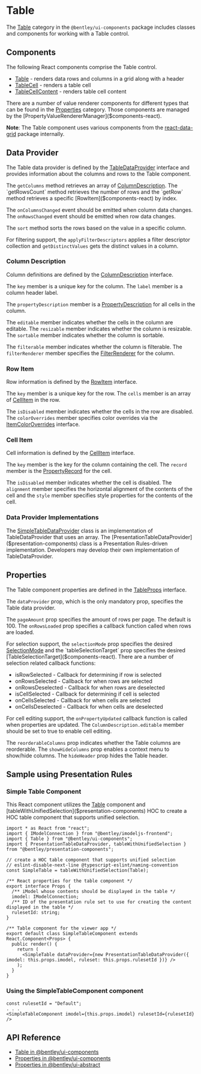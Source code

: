 # Table

The [Table]($components-react:Table) category in the `@bentley/ui-components` package includes
classes and components for working with a Table control.

## Components

The following React components comprise the Table control.

- [Table]($components-react) - renders data rows and columns in a grid along with a header
- [TableCell]($components-react) - renders a table cell
- [TableCellContent]($components-react) - renders table cell content

There are a number of value renderer components for different types that can be found in the [Properties]($components-react:Properties) category.
Those components are managed by the [PropertyValueRendererManager]($components-react).

**Note**: The Table component uses various components from the [react-data-grid](https://www.npmjs.com/package/react-data-grid) package internally.

## Data Provider

The Table data provider is defined by the [TableDataProvider]($components-react) interface and
provides information about the columns and rows to the Table component.

The `getColumns` method retrieves an array of [ColumnDescription]($components-react).
The `getRowsCount` method retrieves the number of rows and
the `getRow` method retrieves a specific [RowItem]($components-react) by index.

The `onColumnsChanged` event should be emitted when column data changes.
The `onRowsChanged` event should be emitted when row data changes.

The `sort` method sorts the rows based on the value in a specific column.

For filtering support, the `applyFilterDescriptors` applies a filter descriptor collection and
`getDistinctValues` gets the distinct values in a column.

### Column Description

Column definitions are defined by the [ColumnDescription]($components-react) interface.

The `key` member is a unique key for the column.
The `label` member is a column header label.

The `propertyDescription` member is a [PropertyDescription]($appui-abstract) for all cells in the column.

The `editable` member indicates whether the cells in the column are editable.
The `resizable` member indicates whether the column is resizable.
The `sortable` member indicates whether the column is sortable.

The `filterable` member indicates whether the column is filterable.
The `filterRenderer` member specifies the [FilterRenderer]($components-react) for the column.

### Row Item

Row information is defined by the [RowItem]($components-react) interface.

The `key` member is a unique key for the row.
The `cells` member is an array of [CellItem]($components-react) in the row.

The `isDisabled` member indicates whether the cells in the row are disabled.
The `colorOverrides` member specifies color overrides via the [ItemColorOverrides]($components-react) interface.

### Cell Item

Cell information is defined by the [CellItem]($components-react) interface.

The `key` member is the key for the column containing the cell.
The `record` member is the [PropertyRecord]($appui-abstract) for the cell.

The `isDisabled` member indicates whether the cell is disabled.
The `alignment` member specifies the horizontal alignment of the contents of the cell and
the `style` member specifies style properties for the contents of the cell.

### Data Provider Implementations

The [SimpleTableDataProvider]($components-react) class is an implementation of
TableDataProvider that uses an array.
The [PresentationTableDataProvider]($presentation-components) class is a
Presentation Rules-driven implementation.
Developers may develop their own implementation of TableDataProvider.

## Properties

The Table component properties are defined in the [TableProps]($components-react) interface.

The `dataProvider` prop, which is the only mandatory prop, specifies the Table data provider.

The `pageAmount` prop specifies the amount of rows per page. The default is 100.
The `onRowsLoaded` prop specifies a callback function called when rows are loaded.

For selection support, the `selectionMode` prop specifies the desired [SelectionMode]($components-react)
and the `tableSelectionTarget` prop specifies the desired [TableSelectionTarget]($components-react).
There are a number of selection related callback functions:

- isRowSelected - Callback for determining if row is selected
- onRowsSelected - Callback for when rows are selected
- onRowsDeselected - Callback for when rows are deselected
- isCellSelected - Callback for determining if cell is selected
- onCellsSelected - Callback for when cells are selected
- onCellsDeselected - Callback for when cells are deselected

For cell editing support, the `onPropertyUpdated` callback function is called when properties are updated.
The `ColumnDescription.editable` member should be set to true to enable cell editing.

The `reorderableColumns` prop indicates whether the Table columns are reorderable.
The `showHideColumns` prop enables a context menu to show/hide columns.
The `hideHeader` prop hides the Table header.

## Sample using Presentation Rules

### Simple Table Component

This React component utilizes the [Table]($components-react) component and
[tableWithUnifiedSelection]($presentation-components) HOC to
create a HOC table component that supports unified selection.

```tsx
import * as React from "react";
import { IModelConnection } from "@bentley/imodeljs-frontend";
import { Table } from "@bentley/ui-components";
import { PresentationTableDataProvider, tableWithUnifiedSelection } from "@bentley/presentation-components";

// create a HOC table component that supports unified selection
// eslint-disable-next-line @typescript-eslint/naming-convention
const SimpleTable = tableWithUnifiedSelection(Table);

/** React properties for the table component */
export interface Props {
  /** iModel whose contents should be displayed in the table */
  imodel: IModelConnection;
  /** ID of the presentation rule set to use for creating the content displayed in the table */
  rulesetId: string;
}

/** Table component for the viewer app */
export default class SimpleTableComponent extends React.Component<Props> {
  public render() {
    return (
      <SimpleTable dataProvider={new PresentationTableDataProvider({ imodel: this.props.imodel, ruleset: this.props.rulesetId })} />
    );
  }
}
```

### Using the SimpleTableComponent component

```tsx
const rulesetId = "Default";
. . .
<SimpleTableComponent imodel={this.props.imodel} rulesetId={rulesetId} />
```

## API Reference

- [Table in @bentley/ui-components]($components-react:Table)
- [Properties in @bentley/ui-components]($components-react:Properties)
- [Properties in @bentley/ui-abstract]($appui-abstract:Properties)
